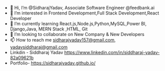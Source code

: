 - 👋 Hi, I’m @SidharajYadav, Associate Software Engineer @feedbank.ai 
- 👀 I’m interested in Frontend Development,Full Stack Development,React Developer      
- 🌱 I’m currently learning React.js,Node.js,Python,MySQL,Power BI, Django,Java, MERN Stack ,HTML, Git  
- 💞️ I’m looking to collaborate on New Company & New Developers       
- 📫 How to reach me sidharajyadav157@gmail.com, yadavsiddharaj@gmail.com  
- Linkdin - Siddharaj Yadav  https://www.linkedin.com/in/siddharaj-yadav-82a09621b    
- Portfolio- https://sidharajyadav.github.io/ 
<!--- 
SidharajYadav/SidharajYadav is a ✨ special ✨ repository because its `README.md` (this file) appears on your GitHub profile.
You can click the Preview link to take a look at your changes..
---> 

 
